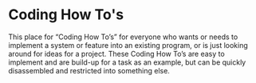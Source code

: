 # Coding How To's
This place for “Coding How To’s” for everyone who wants or needs to implement a system or feature into an existing program, or is just looking around for ideas for a project.
These Coding How To’s are easy to implement and are build-up for a task as an example, but can be quickly disassembled and restricted into something else.
